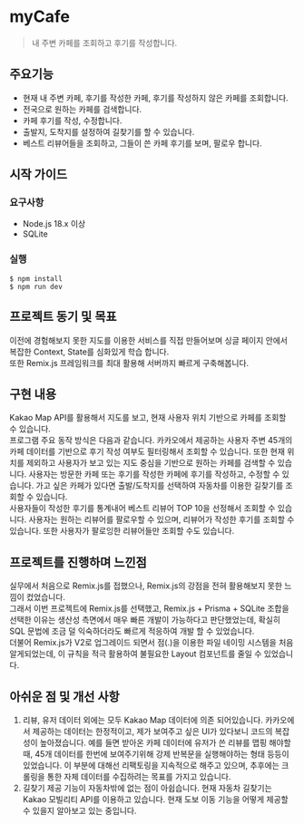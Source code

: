 # myCafe

> 내 주변 카페를 조회하고 후기를 작성합니다.



## 주요기능

- 현재 내 주변 카페, 후기를 작성한 카페, 후기를 작성하지 않은 카페를 조회합니다.
- 전국으로 원하는 카페를 검색합니다.
- 카페 후기를 작성, 수정합니다.
- 출발지, 도착지를 설정하여 길찾기를 할 수 있습니다.
- 베스트 리뷰어들을 조회하고, 그들이 쓴 카페 후기를 보며, 팔로우 합니다.



## 시작 가이드

### 요구사항

- Node.js 18.x 이상
- SQLite

### 실행

<pre><code>$ npm install
$ npm run dev
</code></pre>



<!-- ## 페이지 구성 -->

## 프로젝트 동기 및 목표

이전에 경험해보지 못한 지도를 이용한 서비스를 직접 만들어보며 싱글 페이지 안에서 복잡한 Context, State를 심화있게 학습 합니다. <br />
또한 Remix.js 프레임워크를 최대 활용해 서버까지 빠르게 구축해봅니다.



## 구현 내용

Kakao Map API를 활용해서 지도를 보고, 현재 사용자 위치 기반으로 카페를 조회할 수 있습니다. <br />
프로그램 주요 동작 방식은 다음과 같습니다. 카카오에서 제공하는 사용자 주변 45개의 카페 데이터를 기반으로 후기 작성 여부도 필터링해서 조회할 수 있습니다. 또한 현재 위치를 제외하고 사용자가 보고 있는 지도 중심을 기반으로 원하는 카페를 검색할 수 있습니다. 사용자는 방문한 카페 또는 후기를 작성한 카페에 후기를 작성하고, 수정할 수 있습니다. 가고 싶은 카페가 있다면 출발/도착지를 선택하여 자동차를 이용한 길찾기를 조회할 수 있습니다. <br />
사용자들이 작성한 후기를 통계내어 베스트 리뷰어 TOP 10을 선정해서 조회할 수 있습니다. 사용자는 원하는 리뷰어를 팔로우할 수 있으며, 리뷰어가 작성한 후기를 조회할 수 있습니다. 또한 사용자가 팔로잉한 리뷰어들만 조회할 수도 있습니다.



## 프로젝트를 진행하며 느낀점

실무에서 처음으로 Remix.js를 접했으나, Remix.js의 강점을 전혀 활용해보지 못한 느낌이 컸었습니다. <br />
그래서 이번 프로젝트에 Remix.js를 선택했고, Remix.js + Prisma + SQLite 조합을 선택한 이유는 생산성 측면에서 매우 빠른 개발이 가능하다고 판단했었는데, 확실히 SQL 문법에 조금 덜 익숙하더라도 빠르게 적응하여 개발 할 수 있었습니다. <br />
더불어 Remix.js가 V2로 업그레이드 되면서 점(.)을 이용한 파일 네이밍 시스템을 처음 알게되었는데, 이 규칙을 적극 활용하여 불필요한 Layout 컴포넌트를 줄일 수 있었습니다. <br />




## 아쉬운 점 및 개선 사항

1. 리뷰, 유저 데이터 외에는 모두 Kakao Map 데이터에 의존 되어있습니다. 카카오에서 제공하는 데이터는 한정적이고, 제가 보여주고 싶은 UI가 있다보니 코드의 복잡성이 높아졌습니다. 예를 들면 받아온 카페 데이터에 유저가 쓴 리뷰를 맵핑 해야할때, 45개 데이터를 한번에 보여주기위해 강제 반복문을 실행해야하는 형태 등등이 있었습니다. 이 부분에 대해선 리팩토링을 지속적으로 해주고 있으며, 추후에는 크롤링을 통한 자체 데이터를 수집하려는 목표를 가지고 있습니다.
2. 길찾기 제공 기능이 자동차밖에 없는 점이 아쉽습니다. 현재 자동차 길찾기는 Kakao 모빌리티 API를 이용하고 있습니다. 현재 도보 이동 기능을 어떻게 제공할 수 있을지 알아보고 있는 중입니다.